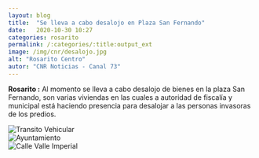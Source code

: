 ```yaml
---
layout: blog
title:  "Se lleva a cabo desalojo en Plaza San Fernando"
date:   2020-10-30 10:27  
categories: rosarito
permalink: /:categories/:title:output_ext
image: /img/cnr/desalojo.jpg
alt: "Rosarito Centro"
autor: "CNR Noticias - Canal 73"
---
```

 
**Rosarito :** Al momento se lleva a cabo desalojo de bienes en la plaza San Fernando, son varias viviendas en las cuales a autoridad de fiscalía y municipal está haciendo presencia para desalojar a las personas invasoras de los predios.

<div id="carouselExampleSlidesOnly" class="carousel slide" data-ride="carousel">
  <div class="carousel-inner">
    <div class="carousel-item active">
       <img class="d-block w-100" src="/img/cnr/desalojo.jpg" loading="lazy"  alt="Transito Vehicular">
    </div>
    <div class="carousel-item">
      <img class="d-block w-100" src="/img/cnr/desalojo-2.jpg" loading="lazy"  alt="Ayuntamiento">
    </div>
     <div class="carousel-item">
      <img class="d-block w-100" src="/img/cnr/desalojo-3.jpg" loading="lazy"  alt="Calle Valle Imperial">
    </div>
  </div>
</div>